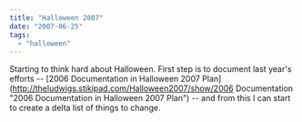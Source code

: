 ```yaml
---
title: "Halloween 2007"
date: "2007-06-25"
tags: 
  - "halloween"
---
```


Starting to think hard about Halloween. First step is to document last year's efforts -- [2006 Documentation in Halloween 2007 Plan](http://theludwigs.stikipad.com/Halloween2007/show/2006 Documentation "2006 Documentation in Halloween 2007 Plan") -- and from this I can start to create a delta list of things to change.

